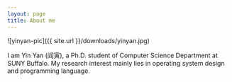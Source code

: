 ```yaml
---
layout: page
title: About me
---
```


![yinyan-pic]({{ site.url }}/downloads/yinyan.jpg)

I am Yin Yan (阎寅), a Ph.D. student of Computer Science Department at SUNY Buffalo. My
research interest mainly lies in operating system design and programming
language. 
